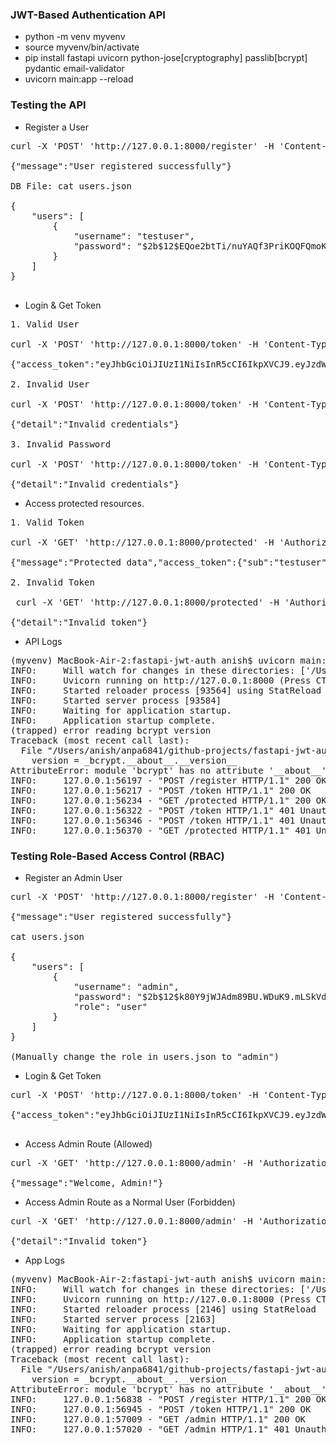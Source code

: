 ### JWT-Based Authentication API

- python -m venv myvenv
- source myvenv/bin/activate
- pip install fastapi uvicorn python-jose[cryptography] passlib[bcrypt] pydantic email-validator
- uvicorn main:app --reload


### Testing the API

- Register a User

<pre>
curl -X 'POST' 'http://127.0.0.1:8000/register' -H 'Content-Type: application/json' -d '{"username": "testuser", "password": "testpassword"}'

{"message":"User registered successfully"}

DB File: cat users.json

{
    "users": [
        {
            "username": "testuser",
            "password": "$2b$12$EQoe2btTi/nuYAQf3PriKOQFQmoKchYgTk9oLMUX6fSUvgh7SdPSC"
        }
    ]
}

</pre>

- Login & Get Token

<pre>
1. Valid User

curl -X 'POST' 'http://127.0.0.1:8000/token' -H 'Content-Type: application/json' -d '{"username": "testuser", "password": "testpassword"}'

{"access_token":"eyJhbGciOiJIUzI1NiIsInR5cCI6IkpXVCJ9.eyJzdWIiOiJ0ZXN0dXNlciIsInJvbGUiOiJ1c2VyIiwiZXhwIjoxNzM5ODAzNjUxfQ.LgQ1OMa838IDgeCLPYOQKGQ-PhVwIaeESCpavCBga-k","token_type":"bearer"}

2. Invalid User

curl -X 'POST' 'http://127.0.0.1:8000/token' -H 'Content-Type: application/json' -d '{"username": "testuser1", "password": "testpassword"}'

{"detail":"Invalid credentials"}

3. Invalid Password

curl -X 'POST' 'http://127.0.0.1:8000/token' -H 'Content-Type: application/json' -d '{"username": "testuser", "password": "testpassword1"}'

{"detail":"Invalid credentials"}
</pre>

- Access protected resources.

<pre>
1. Valid Token

curl -X 'GET' 'http://127.0.0.1:8000/protected' -H 'Authorization: Bearer eyJhbGciOiJIUzI1NiIsInR5cCI6IkpXVCJ9.eyJzdWIiOiJ0ZXN0dXNlciIsInJvbGUiOiJ1c2VyIiwiZXhwIjoxNzM5ODAzNjUxfQ.LgQ1OMa838IDgeCLPYOQKGQ-PhVwIaeESCpavCBga-k'

{"message":"Protected data","access_token":{"sub":"testuser","role":"user","exp":1739803651}}

2. Invalid Token

 curl -X 'GET' 'http://127.0.0.1:8000/protected' -H 'Authorization: Bearer wildwest'

{"detail":"Invalid token"}
</pre>


- API Logs

<pre>
(myvenv) MacBook-Air-2:fastapi-jwt-auth anish$ uvicorn main:app --reload
INFO:     Will watch for changes in these directories: ['/Users/anish/anpa6841/github-projects/fastapi-jwt-auth']
INFO:     Uvicorn running on http://127.0.0.1:8000 (Press CTRL+C to quit)
INFO:     Started reloader process [93564] using StatReload
INFO:     Started server process [93584]
INFO:     Waiting for application startup.
INFO:     Application startup complete.
(trapped) error reading bcrypt version
Traceback (most recent call last):
  File "/Users/anish/anpa6841/github-projects/fastapi-jwt-auth/myvenv/lib/python3.10/site-packages/passlib/handlers/bcrypt.py", line 620, in _load_backend_mixin
    version = _bcrypt.__about__.__version__
AttributeError: module 'bcrypt' has no attribute '__about__'
INFO:     127.0.0.1:56197 - "POST /register HTTP/1.1" 200 OK
INFO:     127.0.0.1:56217 - "POST /token HTTP/1.1" 200 OK
INFO:     127.0.0.1:56234 - "GET /protected HTTP/1.1" 200 OK
INFO:     127.0.0.1:56322 - "POST /token HTTP/1.1" 401 Unauthorized
INFO:     127.0.0.1:56346 - "POST /token HTTP/1.1" 401 Unauthorized
INFO:     127.0.0.1:56370 - "GET /protected HTTP/1.1" 401 Unauthorized
</pre>



### Testing Role-Based Access Control (RBAC)

- Register an Admin User

<pre>
curl -X 'POST' 'http://127.0.0.1:8000/register' -H 'Content-Type: application/json' -d '{"username": "admin", "password": "adminpass"}'

{"message":"User registered successfully"}

cat users.json

{
    "users": [
        {
            "username": "admin",
            "password": "$2b$12$k80Y9jWJAdm89BU.WDuK9.mLSkVdSZ0BZyMeoq4HrjooLcehhzHeu",
            "role": "user"
        }
    ]
}

(Manually change the role in users.json to "admin")
</pre>

- Login & Get Token

<pre>
curl -X 'POST' 'http://127.0.0.1:8000/token' -H 'Content-Type: application/json' -d '{"username": "admin", "password": "adminpass"}'

{"access_token":"eyJhbGciOiJIUzI1NiIsInR5cCI6IkpXVCJ9.eyJzdWIiOiJhZG1pbiIsInJvbGUiOiJhZG1pbiIsImV4cCI6MTczOTgwMzIzMH0.GhUuWER8tWJqfKaBrzxh3k45jljJe0jUtnOA-0iAIqs","token_type":"bearer"}

</pre>

- Access Admin Route (Allowed)

<pre>
curl -X 'GET' 'http://127.0.0.1:8000/admin' -H 'Authorization: Bearer eyJhbGciOiJIUzI1NiIsInR5cCI6IkpXVCJ9.eyJzdWIiOiJhZG1pbiIsInJvbGUiOiJhZG1pbiIsImV4cCI6MTczOTgwMzIzMH0.GhUuWER8tWJqfKaBrzxh3k45jljJe0jUtnOA-0iAIqs'

{"message":"Welcome, Admin!"}
</pre>

- Access Admin Route as a Normal User (Forbidden)


<pre>
curl -X 'GET' 'http://127.0.0.1:8000/admin' -H 'Authorization: Bearer USER_ACCESS_TOKEN

{"detail":"Invalid token"}
</pre>


- App Logs

<pre>
(myvenv) MacBook-Air-2:fastapi-jwt-auth anish$ uvicorn main:app --reload
INFO:     Will watch for changes in these directories: ['/Users/anish/anpa6841/github-projects/fastapi-jwt-auth']
INFO:     Uvicorn running on http://127.0.0.1:8000 (Press CTRL+C to quit)
INFO:     Started reloader process [2146] using StatReload
INFO:     Started server process [2163]
INFO:     Waiting for application startup.
INFO:     Application startup complete.
(trapped) error reading bcrypt version
Traceback (most recent call last):
  File "/Users/anish/anpa6841/github-projects/fastapi-jwt-auth/myvenv/lib/python3.10/site-packages/passlib/handlers/bcrypt.py", line 620, in _load_backend_mixin
    version = _bcrypt.__about__.__version__
AttributeError: module 'bcrypt' has no attribute '__about__'
INFO:     127.0.0.1:56838 - "POST /register HTTP/1.1" 200 OK
INFO:     127.0.0.1:56945 - "POST /token HTTP/1.1" 200 OK
INFO:     127.0.0.1:57009 - "GET /admin HTTP/1.1" 200 OK
INFO:     127.0.0.1:57020 - "GET /admin HTTP/1.1" 401 Unauthorized
</pre>
